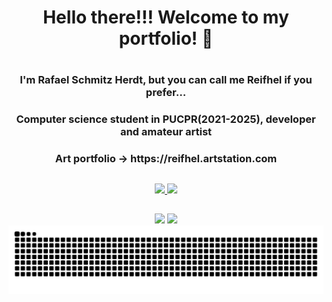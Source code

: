 <div align="center">
  <h1> Hello there!!! Welcome to my portfolio! 👋 <h1> 
  <h3> I'm Rafael Schmitz Herdt, but you can call me Reifhel if you prefer... <h3>
  <h3> Computer science student in PUCPR(2021-2025), developer and amateur artist <h3>
  <h3> Art portfolio -> https://reifhel.artstation.com <h3>
</div>

##

<div align="center">
  <a href="https://github.com/Reifhel">
  <img height="180em" src="https://github-readme-stats.vercel.app/api?username=Reifhel&show_icons=true&theme=midnight-purple&include_all_commits=true&count_private=true"/>
  <img height="180em" src="https://github-readme-stats.vercel.app/api/top-langs/?username=Reifhel&layout=compact&langs_count=7&theme=midnight-purple"/>
</div>
  
##
  
<div align= "center">
  <a href="https://www.instagram.com/reifhel_schmitz" target="_blank"><img src="https://img.shields.io/badge/-Instagram-%23E4405F?style=for-the-badge&logo=instagram&logoColor=white" target="_blank"></a>
  <a href="https://www.linkedin.com/in/rafael-schmitz-b18816209" target="_blank"><img src="https://img.shields.io/badge/-LinkedIn-%230077B5?style=for-the-badge&logo=linkedin&logoColor=white" target="_blank"></a>
</div>

<div align="center">
  <img src="https://github.com/Reifhel/Reifhel/blob/output/github-contribution-grid-snake.svg"/>
</div>
  

